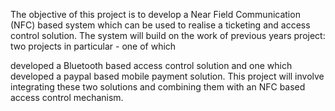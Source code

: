 The objective of this project is to develop a Near Field Communication (NFC) based system which can be used to realise a ticketing and access control solution. The system will build on the work of previous years project: two projects in particular - one of which

developed a Bluetooth based access control solution and one which developed a paypal based mobile payment solution. This project will involve integrating these two solutions and combining them with an NFC based access control mechanism.